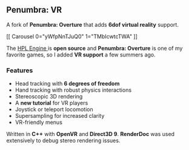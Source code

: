 ## Penumbra: VR

A fork of **Penumbra: Overture** that adds **6dof virtual reality** support.

[[ Carousel 0="yWfpNnTJuQ0" 1="TMbIcwtcTWA" ]]

The [HPL Engine ](https://github.com/FrictionalGames/HPL1Engine) is **open source** and **Penumbra: Overture** is one of my favorite games, so I added **VR support** a few summers ago.

### Features

  - Head tracking with **6 degrees of freedom**
  - Hand tracking with robust physics interactions
  - Stereoscopic 3D rendering
  - A **new tutorial** for VR players
  - Joystick or teleport locomotion
  - Supersampling for increased clarity
  - VR-friendly menus

Written in **C++** with **OpenVR** and **Direct3D 9**. **RenderDoc** was used extensively to debug stereo rendering issues.
